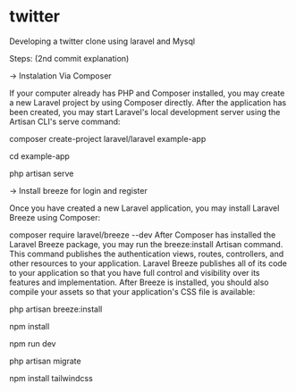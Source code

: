 # twitter
Developing a twitter clone using laravel and Mysql

Steps: (2nd commit explanation)

-> Instalation Via Composer

If your computer already has PHP and Composer installed, you may create a new Laravel project by using Composer directly. After the application has been created, you may start Laravel's local development server using the Artisan CLI's serve command:

composer create-project laravel/laravel example-app

cd example-app

php artisan serve

-> Install breeze for login and register

Once you have created a new Laravel application, you may install Laravel Breeze using Composer:

composer require laravel/breeze --dev
After Composer has installed the Laravel Breeze package, you may run the breeze:install Artisan command. This command publishes the authentication views, routes, controllers, and other resources to your application. Laravel Breeze publishes all of its code to your application so that you have full control and visibility over its features and implementation. After Breeze is installed, you should also compile your assets so that your application's CSS file is available:

php artisan breeze:install

npm install

npm run dev

php artisan migrate

npm install tailwindcss

